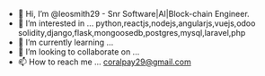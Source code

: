 - 👋 Hi, I’m @leosmith29 - Snr Software|AI|Block-chain Engineer.
- 👀 I’m interested in ... python,reactjs,nodejs,angularjs,vuejs,odoo solidity,django,flask,mongoosedb,postgres,mysql,laravel,php
- 🌱 I’m currently learning ...
- 💞️ I’m looking to collaborate on ...
- 📫 How to reach me ... coralpay29@gmail.com

<!---
leosmith29/leosmith29 is a ✨ special ✨ repository because its `README.md` (this file) appears on your GitHub profile.
You can click the Preview link to take a look at your changes.
--->
